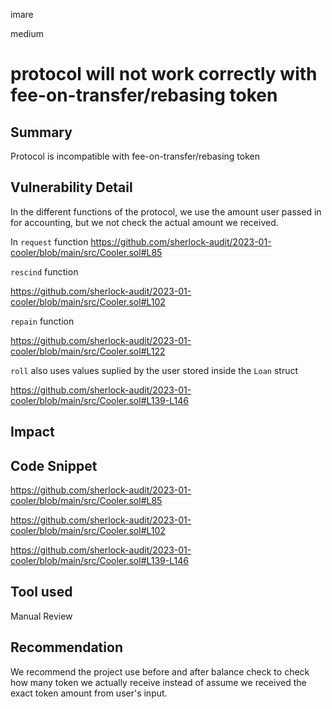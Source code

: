 imare

medium

# protocol will not work correctly with fee-on-transfer/rebasing token

## Summary
Protocol is incompatible with fee-on-transfer/rebasing token

## Vulnerability Detail

In the different functions of the protocol, we use the amount user passed in for accounting, but we not check the actual amount we received.

In `request` function
https://github.com/sherlock-audit/2023-01-cooler/blob/main/src/Cooler.sol#L85

`rescind` function

https://github.com/sherlock-audit/2023-01-cooler/blob/main/src/Cooler.sol#L102

`repain` function

https://github.com/sherlock-audit/2023-01-cooler/blob/main/src/Cooler.sol#L122

`roll` also uses values suplied by the user stored inside the `Loan` struct

https://github.com/sherlock-audit/2023-01-cooler/blob/main/src/Cooler.sol#L139-L146

## Impact

## Code Snippet
https://github.com/sherlock-audit/2023-01-cooler/blob/main/src/Cooler.sol#L85

https://github.com/sherlock-audit/2023-01-cooler/blob/main/src/Cooler.sol#L102

https://github.com/sherlock-audit/2023-01-cooler/blob/main/src/Cooler.sol#L139-L146

## Tool used

Manual Review

## Recommendation
We recommend the project use before and after balance check to check how many token we actually receive instead of assume we received the exact token amount from user's input.